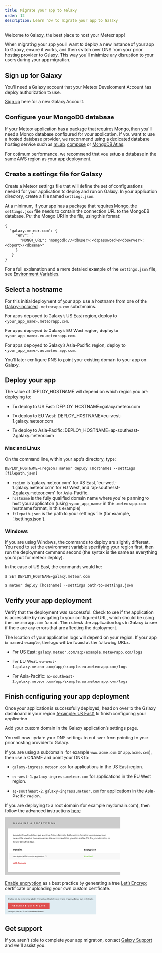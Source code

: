 ```yaml
---
title: Migrate your app to Galaxy
order: 12
description: Learn how to migrate your app to Galaxy
---
```


Welcome to Galaxy, the best place to host your Meteor app!

When migrating your app you'll want to deploy a new instance of your app to Galaxy, ensure it works, and then switch over DNS from your prior hosting provider to Galaxy. This way you'll minimize any disruption to your users during your app migration.

<h2 id="migrate-sign-up">Sign up for Galaxy</h2>
You'll need a Galaxy account that your Meteor Development Account has deploy authorization to use.

[Sign up](https://www.meteor.com/galaxy/signup) here for a new Galaxy Account.

<h2 id="migrate-mongo-configure">Configure your MongoDB database</h2>

If your Meteor application has a package that requires Mongo, then you'll need a Mongo database configured for your application. If you want to use a hosted database provider, we recommend using a dedicated database hosting service such as [mLab](https://www.mlab.com), [compose](https://www.compose.io) or [MongoDB Atlas](https://www.mongodb.com/cloud/atlas).

For optimum performance, we recommend that you setup a database in the same AWS region as your app deployment.

<h2 id="migrate-settings-create">Create a settings file for Galaxy</h2>

Create a Meteor settings file that will define the set of configurations needed for your application to deploy and run on Galaxy. In your application directory, create a file named `settings.json`.

At a minimum, if your app has a package that requires Mongo, the `settings.json` file needs to contain the connection URL to the MongoDB database. Put the Mongo URI in the file, using this format:

```
{
  "galaxy.meteor.com": {
     "env": {
       "MONGO_URL": "mongodb://<dbuser>:<dbpassword>@<dbserver>:<dbport>/<dbname>"
     }
   }
}
```

For a full explanation and a more detailed example of the `settings.json` file, see [Environment Variables](/environment-variables.html).

<h2 id="migrate-select-hostname">Select a hostname</h2>

For this initial deployment of your app, use a hostname from one of the [Galaxy-included](/custom-domains.html#meteorapp-subdomain) `.meteorapp.com` subdomains.

For apps deployed to Galaxy’s US East region, deploy to `<your_app_name>.meteorapp.com`.

For apps deployed to Galaxy’s EU West region, deploy to `<your_app_name>.eu.meteorapp.com`.

For apps deployed to Galaxy’s Asia-Pacific region, deploy to `<your_app_name>.au.meteorapp.com`.

You'll later configure DNS to point your existing domain to your app on Galaxy.

<h2 id="migrate-deploy-app">Deploy your app</h2>

The value of DEPLOY_HOSTNAME will depend on which region you are deploying to:

- To deploy to US East: DEPLOY_HOSTNAME=galaxy.meteor.com

- To deploy to EU West: DEPLOY_HOSTNAME=eu-west-1.galaxy.meteor.com

- To deploy to Asia-Pacific: DEPLOY_HOSTNAME=ap-southeast-2.galaxy.meteor.com

<h3 id="deploy-mac">Mac and Linux</h3>

On the command line, within your app's directory, type:
```
DEPLOY_HOSTNAME=[region] meteor deploy [hostname] --settings [filepath.json]
```

- `region` is 'galaxy.meteor.com' for US East, 'eu-west-1.galaxy.meteor.com' for EU West, and 'ap-southeast-2.galaxy.meteor.com' for Asia-Pacific.
- `hostname` is the fully qualified domain name where you're planning to host your application (using `<your_app_name>` in the `.meteorapp.com` hostname format, in this example).
- `filepath.json` is the path to your settings file (for example, './settings.json').

<h3 id="deploy-windows">Windows</h3>

If you are using Windows, the commands to deploy are slightly different. You need to set the environment variable specifying your region first, then run the deployment command second (the syntax is the same as everything you'd put for meteor deploy).

In the case of US East, the commands would be:

```
$ SET DEPLOY_HOSTNAME=galaxy.meteor.com
```
```
$ meteor deploy [hostname] --settings path-to-settings.json
```

<h2 id="migrate-verify-app">Verify your app deployment</h2>

Verify that the deployment was successful. Check to see if the application is accessible by navigating to your configured URL, which should be using the `.meteorapp.com`  format. Then check the application logs in Galaxy to see if there are any errors that are affecting the deployment.

The location of your application logs will depend on your region. If your app is named `example`, the logs will be found at the following URLs:

- For US East: `galaxy.meteor.com/app/example.meteorapp.com/logs`

- For EU West: `eu-west-1.galaxy.meteor.com/app/example.eu.meteorapp.com/logs`

- For Asia-Pacific: `ap-southeast-2.galaxy.meteor.com/app/example.au.meteorapp.com/logs`

<h2 id="migrate-configure-app">Finish configuring your app deployment</h2>

Once your application is successfully deployed, head on over to the Galaxy dashboard in your region [(example: US East)](http://galaxy.meteor.com) to finish configuring your application.

Add your custom domain in the Galaxy application’s settings page.

You will now update your DNS settings to cut over from pointing to your prior hosting provider to Galaxy.

If you are using a subdomain (for example `www.acme.com` or `app.acme.com`), then use a CNAME and point your DNS to:

- `galaxy-ingress.meteor.com` for applications in the US East region.

- `eu-west-1.galaxy-ingress.meteor.com` for applications in the EU West region.

- `ap-southeast-2.galaxy-ingress.meteor.com` for applications in the Asia-Pacific region.  

If you are deploying to a root domain (for example mydomain.com), then follow the advanced instructions [here](/dns.html).

<img src="images/email-add-domain.png" style="">

[Enable encryption](/encryption.html) as a best practice by generating a free [Let’s Encrypt](https://letsencrypt.org) certificate or uploading your own custom certificate.

<img src="images/email-enable-ssl.png" style="width: 300px;">

<h2 id="get-support">Get support</h2>

If you aren't able to complete your app migration, contact [Galaxy Support](https://galaxy.meteor.com/support) and we'll assist you.
